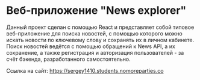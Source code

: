 # Веб-приложение "News explorer"

Данный проект сделан с помощью React и представляет собой типовое веб-приложение для поиска новостей, с помощью которого можно искать новости по ключевому слову и сохранять их в личном кабинете.
Поиск новостей ведётся с помощью обращений к News API, а их сохранение, а также регистрация и авторизация пользователей - за счёт бэкенда, разработанного самостоятельно.

Ссылка на сайт: https://sergey1410.students.nomoreparties.co
